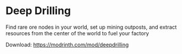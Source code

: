# Deep Drilling
Find rare ore nodes in your world, set up mining outposts, and extract resources from the center of the world to fuel your factory

Download: https://modrinth.com/mod/deepdrilling